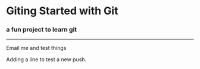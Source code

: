 # Giting Started with Git

### a fun project to learn git

-----

Email me and test things 

Adding a line to test a new push.
